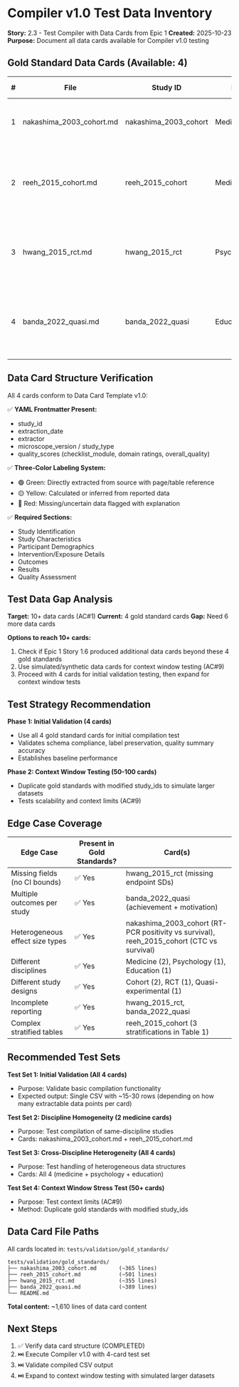 # Compiler v1.0 Test Data Inventory

**Story:** 2.3 - Test Compiler with Data Cards from Epic 1
**Created:** 2025-10-23
**Purpose:** Document all data cards available for Compiler v1.0 testing

## Gold Standard Data Cards (Available: 4)

| # | File | Study ID | Discipline | Design | Quality | Edge Cases / Notes |
|---|------|----------|------------|--------|---------|-------------------|
| 1 | nakashima_2003_cohort.md | nakashima_2003_cohort | Medicine/Oncology | Prospective cohort | MEDIUM | Multiple sampling timepoints, heterogeneous effect metrics |
| 2 | reeh_2015_cohort.md | reeh_2015_cohort | Medicine/Oncology | Prospective cohort | HIGH | Large sample (n=100), multivariate survival analysis, complex stratified tables |
| 3 | hwang_2015_rct.md | hwang_2015_rct | Psychology | RCT | MEDIUM | Missing data (no SDs at endpoint), differential attrition, completers-only analysis |
| 4 | banda_2022_quasi.md | banda_2022_quasi | Education | Quasi-experimental | MEDIUM | Multiple outcomes (achievement + motivation), incomplete reporting of some constructs |

## Data Card Structure Verification

All 4 cards conform to Data Card Template v1.0:

✅ **YAML Frontmatter Present:**
- study_id
- extraction_date
- extractor
- microscope_version / study_type
- quality_scores (checklist_module, domain ratings, overall_quality)

✅ **Three-Color Labeling System:**
- 🟢 Green: Directly extracted from source with page/table reference
- 🟡 Yellow: Calculated or inferred from reported data
- 🔴 Red: Missing/uncertain data flagged with explanation

✅ **Required Sections:**
- Study Identification
- Study Characteristics
- Participant Demographics
- Intervention/Exposure Details
- Outcomes
- Results
- Quality Assessment

## Test Data Gap Analysis

**Target:** 10+ data cards (AC#1)
**Current:** 4 gold standard cards
**Gap:** Need 6 more data cards

**Options to reach 10+ cards:**
1. Check if Epic 1 Story 1.6 produced additional data cards beyond these 4 gold standards
2. Use simulated/synthetic data cards for context window testing (AC#9)
3. Proceed with 4 cards for initial validation testing, then expand for context window tests

## Test Strategy Recommendation

**Phase 1: Initial Validation (4 cards)**
- Use all 4 gold standard cards for initial compilation test
- Validates schema compliance, label preservation, quality summary accuracy
- Establishes baseline performance

**Phase 2: Context Window Testing (50-100 cards)**
- Duplicate gold standards with modified study_ids to simulate larger datasets
- Tests scalability and context limits (AC#9)

## Edge Case Coverage

| Edge Case | Present in Gold Standards? | Card(s) |
|-----------|---------------------------|---------|
| Missing fields (no CI bounds) | ✅ Yes | hwang_2015_rct (missing endpoint SDs) |
| Multiple outcomes per study | ✅ Yes | banda_2022_quasi (achievement + motivation) |
| Heterogeneous effect size types | ✅ Yes | nakashima_2003_cohort (RT-PCR positivity vs survival), reeh_2015_cohort (CTC vs survival) |
| Different disciplines | ✅ Yes | Medicine (2), Psychology (1), Education (1) |
| Different study designs | ✅ Yes | Cohort (2), RCT (1), Quasi-experimental (1) |
| Incomplete reporting | ✅ Yes | hwang_2015_rct, banda_2022_quasi |
| Complex stratified tables | ✅ Yes | reeh_2015_cohort (3 stratifications in Table 1) |

## Recommended Test Sets

**Test Set 1: Initial Validation (All 4 cards)**
- Purpose: Validate basic compilation functionality
- Expected output: Single CSV with ~15-30 rows (depending on how many extractable data points per card)

**Test Set 2: Discipline Homogeneity (2 medicine cards)**
- Purpose: Test compilation of same-discipline studies
- Cards: nakashima_2003_cohort.md + reeh_2015_cohort.md

**Test Set 3: Cross-Discipline Heterogeneity (All 4 cards)**
- Purpose: Test handling of heterogeneous data structures
- Cards: All 4 (medicine + psychology + education)

**Test Set 4: Context Window Stress Test (50+ cards)**
- Purpose: Test context limits (AC#9)
- Method: Duplicate gold standards with modified study_ids

## Data Card File Paths

All cards located in: `tests/validation/gold_standards/`

```
tests/validation/gold_standards/
├── nakashima_2003_cohort.md       (~365 lines)
├── reeh_2015_cohort.md            (~501 lines)
├── hwang_2015_rct.md              (~355 lines)
├── banda_2022_quasi.md            (~389 lines)
└── README.md
```

**Total content:** ~1,610 lines of data card content

## Next Steps

1. ✅ Verify data card structure (COMPLETED)
2. ⏭️ Execute Compiler v1.0 with 4-card test set
3. ⏭️ Validate compiled CSV output
4. ⏭️ Expand to context window testing with simulated larger datasets
